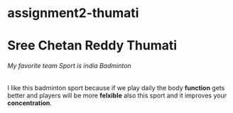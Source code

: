 # assignment2-thumati
# Sree Chetan Reddy Thumati
###### My favorite team Sport is india Badminton
I like this badminton sport because if we play daily the body **function** gets better and players will be more **felxible** also this sport and it improves your **concentration**.